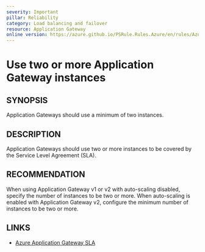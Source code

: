 ```yaml
---
severity: Important
pillar: Reliability
category: Load balancing and failover
resource: Application Gateway
online version: https://azure.github.io/PSRule.Rules.Azure/en/rules/Azure.AppGw.MinInstance/
---
```


# Use two or more Application Gateway instances

## SYNOPSIS

Application Gateways should use a minimum of two instances.

## DESCRIPTION

Application Gateways should use two or more instances to be covered by the Service Level Agreement (SLA).

## RECOMMENDATION

When using Application Gateway v1 or v2 with auto-scaling disabled, specify the number of instances to be two or more.
When auto-scaling is enabled with Application Gateway v2, configure the minimum number of instances to be two or more.

## LINKS

- [Azure Application Gateway SLA](https://azure.microsoft.com/support/legal/sla/application-gateway/)

